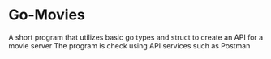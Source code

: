 # Go-Movies
A short program that utilizes basic go types and struct to create an API for a movie server
The program is check using API services such as Postman
